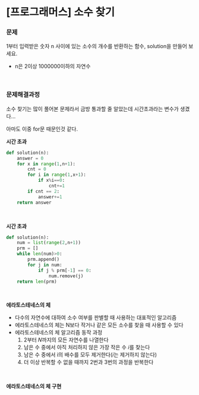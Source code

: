 

# [프로그래머스] 소수 찾기

### 문제

1부터 입력받은 숫자 n 사이에 있는 소수의 개수를 반환하는 함수, solution을 만들어 보세요.

* n은 2이상 1000000이하의 자연수

</br>

### 문제해결과정

소수 찾기는 많이 풀어본 문제라서 금방 통과할 줄 알았는데 시간초과라는 변수가 생겼다...

아마도 이중 for문 때문인것 같다.

**시간 초과**

```python
def solution(n):
    answer = 0
    for x in range(1,n+1):
        cnt = 0
        for i in range(1,x+1):
            if x%i==0:
                cnt+=1
        if cnt == 2:
            answer+=1
    return answer
```

</br>

**시간 초과**

```python
def solution(n):
    num = list(range(2,n+1))
    prm = []
    while len(num)>0:
        prm.append()
        for j in num:
            if j % prm[-1] == 0:
                num.remove(j)
    return len(prm)
```

</br>

**에라토스테네스의 체**

- 다수의 자연수에 대하여 소수 여부를 판별할 때 사용하는 대표적인 알고리즘
- 에라토스테네스의 체는 N보다 작거나 같은 모든 소수를 찾을 때 사용할 수 있다
- 에라토스테네스의 체 알고리즘 동작 과정
  1. 2부터 𝑁까지의 모든 자연수를 나열한다
  2. 남은 수 중에서 아직 처리하지 않은 가장 작은 수 𝑖를 찾는다
  3. 남은 수 중에서 i의 배수를 모두 제거한다(𝑖는 제거하지 않는다)
  4. 더 이상 반복할 수 없을 때까지 2번과 3번의 과정을 반복한다

</br>

**에라토스테네스의 체 구현**

